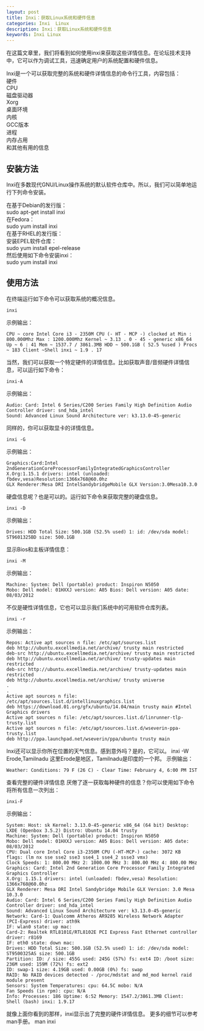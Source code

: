 ```yaml
---
layout: post
title: Inxi：获取Linux系统和硬件信息
categories: Inxi  Linux
description: Inxi：获取Linux系统和硬件信息
keywords: Inxi Linux
---
```



在这篇文章里，我们将看到如何使用inxi来获取这些详情信息。在论坛技术支持中，它可以作为调试工具，迅速确定用户的系统配置和硬件信息。


Inxi是一个可以获取完整的系统和硬件详情信息的命令行工具，内容包括：  
硬件  
CPU  
磁盘驱动器  
Xorg  
桌面环境  
内核  
GCC版本  
进程  
内存占用  
和其他有用的信息  

## 安装方法
Inxi在多数现代GNU/Linux操作系统的默认软件仓库中。所以，我们可以简单地运行下列命令安装。  

在基于Debian的发行版：  
sudo apt-get install inxi  
在Fedora：  
sudo yum install inxi  
在基于RHEL的发行版：  
安装EPEL软件仓库：  
sudo yum install epel-release  
然后使用如下命令安装inxi：  
sudo yum install inxi  

## 使用方法

在终端运行如下命令可以获取系统的概况信息。
```
inxi
```
示例输出：
```
CPU ~ core Intel Core i3 - 2350M CPU (- HT - MCP -) clocked at Min : 800.000Mhz Max : 1200.000Mhz Kernel ~ 3.13 . 0 - 45 - generic x86_64 Up ~ 6 : 41 Mem ~ 1537.7 / 3861.3MB HDD ~ 500.1GB ( 52.5 %used ) Procs ~ 183 Client ~Shell inxi ~ 1.9 . 17
```
当然，我们可以获取一个特定硬件的详情信息。比如获取声音/音频硬件详情信息，可以运行如下命令：
```
inxi-A
```
示例输出：
```
Audio: Card: Intel 6 Series/C200 Series Family High Definition Audio Controller driver: snd_hda_intel
Sound: Advanced Linux Sound Architecture ver: k3.13.0-45-generic
```
同样的，你可以获取显卡的详情信息。
```
inxi -G
```
示例输出：
```
Graphics:Card:Intel 2ndGenerationCoreProcessorFamilyIntegratedGraphicsController
X.Org:1.15.1 drivers: intel (unloaded: fbdev,vesa)Resolution:1366x768@60.0hz
GLX Renderer:Mesa DRI IntelSandybridgeMobile GLX Version:3.0Mesa10.3.0
```
硬盘信息呢？也是可以的。运行如下命令来获取完整的硬盘信息。
```
inxi -D
```
示例输出：
```
Drives: HDD Total Size: 500.1GB (52.5% used) 1: id: /dev/sda model: ST9601325BD size: 500.1GB
```
显示Bios和主板详情信息：
```
inxi -M
```
示例输出：
```
Machine: System: Dell (portable) product: Inspiron N5050
Mobo: Dell model: 01HXXJ version: A05 Bios: Dell version: A05 date: 08/03/2012
```
不仅是硬性详情信息，它也可以显示我们系统中的可用软件仓库列表。
```
inxi -r
```
示例输出：
```
Repos: Active apt sources n file: /etc/apt/sources.list
deb http://ubuntu.excellmedia.net/archive/ trusty main restricted
deb-src http://ubuntu.excellmedia.net/archive/ trusty main restricted
deb http://ubuntu.excellmedia.net/archive/ trusty-updates main restricted
deb-src http://ubuntu.excellmedia.net/archive/ trusty-updates main restricted
deb http://ubuntu.excellmedia.net/archive/ trusty universe
.
.
Active apt sources n file: /etc/apt/sources.list.d/intellinuxgraphics.list
deb https://download.01.org/gfx/ubuntu/14.04/main trusty main #Intel Graphics drivers
Active apt sources n file: /etc/apt/sources.list.d/linrunner-tlp-trusty.list
Active apt sources n file: /etc/apt/sources.list.d/wseverin-ppa-trusty.list
deb http://ppa.launchpad.net/wseverin/ppa/ubuntu trusty main
```
Inxi还可以显示你所在位置的天气信息。感到意外吗？是的，它可以。
inxi -W Erode,Tamilnadu
这里Erode是地区，Tamilnadu是印度的一个邦。
示例输出：
```
Weather: Conditions: 79 F (26 C) - Clear Time: February 4, 6:00 PM IST
```
查看完整的硬件详情信息
厌倦了逐一获取每种硬件的信息？你可以使用如下命令将所有信息一次列出：
```
inxi-F
```
示例输出：
```
System: Host: sk Kernel: 3.13.0-45-generic x86_64 (64 bit) Desktop: LXDE (Openbox 3.5.2) Distro: Ubuntu 14.04 trusty
Machine: System: Dell (portable) product: Inspiron N5050
Mobo: Dell model: 01HXXJ version: A05 Bios: Dell version: A05 date: 08/03/2012
CPU: Dual core Intel Core i3-2350M CPU (-HT-MCP-) cache: 3072 KB flags: (lm nx sse sse2 sse3 sse4_1 sse4_2 ssse3 vmx)
Clock Speeds: 1: 800.00 MHz 2: 1000.00 MHz 3: 800.00 MHz 4: 800.00 MHz
Graphics: Card: Intel 2nd Generation Core Processor Family Integrated Graphics Controller
X.Org: 1.15.1 drivers: intel (unloaded: fbdev,vesa) Resolution: 1366x768@60.0hz
GLX Renderer: Mesa DRI Intel Sandybridge Mobile GLX Version: 3.0 Mesa 10.3.0
Audio: Card: Intel 6 Series/C200 Series Family High Definition Audio Controller driver: snd_hda_intel
Sound: Advanced Linux Sound Architecture ver: k3.13.0-45-generic
Network: Card-1: Qualcomm Atheros AR9285 Wireless Network Adapter (PCI-Express) driver: ath9k
IF: wlan0 state: up mac:
Card-2: Realtek RTL8101E/RTL8102E PCI Express Fast Ethernet controller driver: r8169
IF: eth0 state: down mac:
Drives: HDD Total Size: 500.1GB (52.5% used) 1: id: /dev/sda model: ST9500325AS size: 500.1GB
Partition: ID: / size: 455G used: 245G (57%) fs: ext4 ID: /boot size: 236M used: 159M (72%) fs: ext2
ID: swap-1 size: 4.19GB used: 0.00GB (0%) fs: swap
RAID: No RAID devices detected - /proc/mdstat and md_mod kernel raid module present
Sensors: System Temperatures: cpu: 64.5C mobo: N/A
Fan Speeds (in rpm): cpu: N/A
Info: Processes: 186 Uptime: 6:52 Memory: 1547.2/3861.3MB Client: Shell (bash) inxi: 1.9.17
```
就像上面你看到的那样，inxi显示出了完整的硬件详情信息。
更多的细节可以参考man手册。
man inxi
